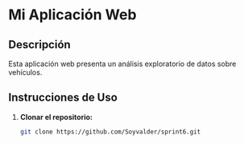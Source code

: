 
# Mi Aplicación Web

## Descripción
Esta aplicación web presenta un análisis exploratorio de datos sobre vehículos.

## Instrucciones de Uso
1. **Clonar el repositorio:**
   ```bash
   git clone https://github.com/Soyvalder/sprint6.git